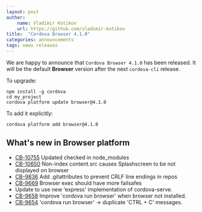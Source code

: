 ```yaml
---
layout: post
author:
    name: Vladimir Kotikov
    url: https://github.com/vladimir-kotikov
title:  "Cordova Browser 4.1.0"
categories: announcements
tags: news releases
---
```


We are happy to announce that `Cordova Browser 4.1.0` has been released. It will be the default **Browser** version after the next `cordova-cli` release.

To upgrade:

    npm install -g cordova
    cd my_project
    cordova platform update browser@4.1.0

To add it explicitly:

    cordova platform add browser@4.1.0

<!--more-->
## What's new in Browser platform

* [CB-10755](https://issues.apache.org/jira/browse/CB-10788) Updated checked in node_modules
* [CB-10650](https://issues.apache.org/jira/browse/CB-10650) Non-index content.src causes Splashscreen to be not displayed on browser
* [CB-9836](https://issues.apache.org/jira/browse/CB-9836) Add .gitattributes to prevent CRLF line endings in repos
* [CB-9669](https://issues.apache.org/jira/browse/CB-9669) Browser exec should have more failsafes 
* Update to use new 'express' implementation of cordova-serve.
* [CB-9658](https://issues.apache.org/jira/browse/CB-9658) Improve 'cordova run browser' when browser not installed.
* [CB-9654](https://issues.apache.org/jira/browse/CB-9654) 'cordova run browser' -> duplicate 'CTRL + C' messages.
